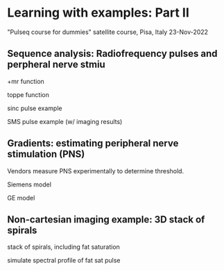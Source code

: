 # Learning with examples: Part II

"Pulseq course for dummies" satellite course, Pisa, Italy 23-Nov-2022


## Sequence analysis: Radiofrequency pulses and perpheral nerve stmiu


+mr function

toppe function

sinc pulse example

SMS pulse example (w/ imaging results)


## Gradients: estimating peripheral nerve stimulation (PNS)

Vendors measure PNS experimentally to determine threshold.

Siemens model

GE model


## Non-cartesian imaging example: 3D stack of spirals

stack of spirals, including fat saturation

simulate spectral profile of fat sat pulse
